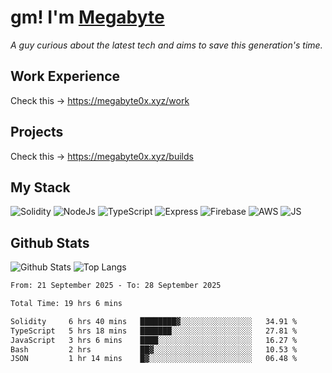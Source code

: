 # gm! I'm [Megabyte](https://megabyte0x.xyz/)

*A guy curious about the latest tech and aims to save this generation's time.*

## Work Experience

Check this -> https://megabyte0x.xyz/work

## Projects

Check this -> https://megabyte0x.xyz/builds

## My Stack

![Solidity](https://img.shields.io/badge/solidity-grey?style=for-the-badge&logo=solidity&logoColor=Green)
![NodeJs](https://img.shields.io/badge/NODE_JS-grey?style=for-the-badge&logo=nodedotjs&logoColor=Green)
![TypeScript](https://img.shields.io/badge/TS-grey?style=for-the-badge&logo=typescript&logoColor=Green)
![Express](https://img.shields.io/badge/EXPRESS-grey?style=for-the-badge&logo=EXPRESS&logoColor=Green)
![Firebase](https://img.shields.io/badge/EXPRESS-grey?style=for-the-badge&logo=EXPRESS&logoColor=Green)
![AWS](https://img.shields.io/badge/AWS-grey?style=for-the-badge&logo=amazonaws&logoColor=Yellow)
![JS](https://img.shields.io/badge/JS-grey?style=for-the-badge&logo=javascript&logoColor=Green)

## Github Stats

![Github Stats](https://github-readme-stats.vercel.app/api?username=megabyte0x&show_icons=true&theme=dark&hide_border=true&bg_color=0D1117) ![Top Langs](https://github-readme-stats.vercel.app/api/top-langs/?username=megabyte0x&layout=compact&theme=dark)

<!--START_SECTION:waka-->

```txt
From: 21 September 2025 - To: 28 September 2025

Total Time: 19 hrs 6 mins

Solidity     6 hrs 40 mins   ████████▓░░░░░░░░░░░░░░░░   34.91 %
TypeScript   5 hrs 18 mins   ███████░░░░░░░░░░░░░░░░░░   27.81 %
JavaScript   3 hrs 6 mins    ████░░░░░░░░░░░░░░░░░░░░░   16.27 %
Bash         2 hrs           ██▓░░░░░░░░░░░░░░░░░░░░░░   10.53 %
JSON         1 hr 14 mins    █▓░░░░░░░░░░░░░░░░░░░░░░░   06.48 %
```

<!--END_SECTION:waka-->


